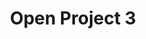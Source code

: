 ---
title: 'Open Project 3'
tag: 'open-project-3'
sub_title: 'Ek aur interesting subtitile'
description: 'Lorem ipsum dolor sit amet, consectetur adipisicing elit. Tempore, magni accusamus iste officiis repellat accusantium natus voluptate, doloremque molestiae minima. Quos ex molestiae quae'
url: 'test_link'
image: 'achievements1.png'
---